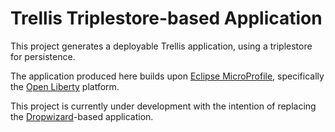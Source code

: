 # Trellis Triplestore-based Application

This project generates a deployable Trellis application, using a triplestore for persistence.

The application produced here builds upon [Eclipse MicroProfile](https://microprofile.io/),
specifically the [Open Liberty](https://openliberty.io/) platform.

This project is currently under development with the intention of replacing the
[Dropwizard](https://dropwizard.io)-based application.
